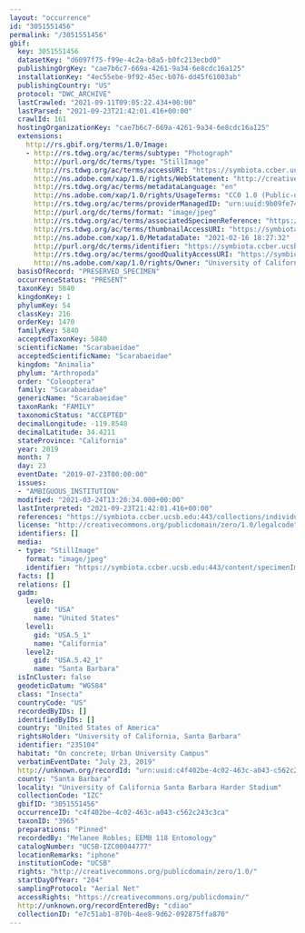```yaml
---
layout: "occurrence"
id: "3051551456"
permalink: "/3051551456"
gbif:
  key: 3051551456
  datasetKey: "d6097f75-f99e-4c2a-b8a5-b0fc213ecbd0"
  publishingOrgKey: "cae7b6c7-669a-4261-9a34-6e8cdc16a125"
  installationKey: "4ec55ebe-9f92-45ec-b076-dd45f61003ab"
  publishingCountry: "US"
  protocol: "DWC_ARCHIVE"
  lastCrawled: "2021-09-11T09:05:22.434+00:00"
  lastParsed: "2021-09-23T21:42:01.416+00:00"
  crawlId: 161
  hostingOrganizationKey: "cae7b6c7-669a-4261-9a34-6e8cdc16a125"
  extensions:
    http://rs.gbif.org/terms/1.0/Image:
    - http://rs.tdwg.org/ac/terms/subtype: "Photograph"
      http://purl.org/dc/terms/type: "StillImage"
      http://rs.tdwg.org/ac/terms/accessURI: "https://symbiota.ccber.ucsb.edu:443/content/specimenImages/UCSB_IZC/UCSB-IZC00044/UCSB-IZC00044777_lg.jpg"
      http://ns.adobe.com/xap/1.0/rights/WebStatement: "http://creativecommons.org/publicdomain/zero/1.0/"
      http://rs.tdwg.org/ac/terms/metadataLanguage: "en"
      http://ns.adobe.com/xap/1.0/rights/UsageTerms: "CC0 1.0 (Public-domain)"
      http://rs.tdwg.org/ac/terms/providerManagedID: "urn:uuid:9b09fe74-2668-4af5-b70c-ebfa914c46ce"
      http://purl.org/dc/terms/format: "image/jpeg"
      http://rs.tdwg.org/ac/terms/associatedSpecimenReference: "https://symbiota.ccber.ucsb.edu:443/collections/individual/index.php?occid=235104"
      http://rs.tdwg.org/ac/terms/thumbnailAccessURI: "https://symbiota.ccber.ucsb.edu:443/content/specimenImages/UCSB_IZC/UCSB-IZC00044/UCSB-IZC00044777_tn.jpg"
      http://ns.adobe.com/xap/1.0/MetadataDate: "2021-02-16 18:27:32"
      http://purl.org/dc/terms/identifier: "https://symbiota.ccber.ucsb.edu:443/content/specimenImages/UCSB_IZC/UCSB-IZC00044/UCSB-IZC00044777_lg.jpg"
      http://rs.tdwg.org/ac/terms/goodQualityAccessURI: "https://symbiota.ccber.ucsb.edu:443/content/specimenImages/UCSB_IZC/UCSB-IZC00044/UCSB-IZC00044777.jpg"
      http://ns.adobe.com/xap/1.0/rights/Owner: "University of California, Santa Barbara"
  basisOfRecord: "PRESERVED_SPECIMEN"
  occurrenceStatus: "PRESENT"
  taxonKey: 5840
  kingdomKey: 1
  phylumKey: 54
  classKey: 216
  orderKey: 1470
  familyKey: 5840
  acceptedTaxonKey: 5840
  scientificName: "Scarabaeidae"
  acceptedScientificName: "Scarabaeidae"
  kingdom: "Animalia"
  phylum: "Arthropoda"
  order: "Coleoptera"
  family: "Scarabaeidae"
  genericName: "Scarabaeidae"
  taxonRank: "FAMILY"
  taxonomicStatus: "ACCEPTED"
  decimalLongitude: -119.8548
  decimalLatitude: 34.4211
  stateProvince: "California"
  year: 2019
  month: 7
  day: 23
  eventDate: "2019-07-23T00:00:00"
  issues:
  - "AMBIGUOUS_INSTITUTION"
  modified: "2021-03-24T13:20:34.000+00:00"
  lastInterpreted: "2021-09-23T21:42:01.416+00:00"
  references: "https://symbiota.ccber.ucsb.edu:443/collections/individual/index.php?occid=235104"
  license: "http://creativecommons.org/publicdomain/zero/1.0/legalcode"
  identifiers: []
  media:
  - type: "StillImage"
    format: "image/jpeg"
    identifier: "https://symbiota.ccber.ucsb.edu:443/content/specimenImages/UCSB_IZC/UCSB-IZC00044/UCSB-IZC00044777_lg.jpg"
  facts: []
  relations: []
  gadm:
    level0:
      gid: "USA"
      name: "United States"
    level1:
      gid: "USA.5_1"
      name: "California"
    level2:
      gid: "USA.5.42_1"
      name: "Santa Barbara"
  isInCluster: false
  geodeticDatum: "WGS84"
  class: "Insecta"
  countryCode: "US"
  recordedByIDs: []
  identifiedByIDs: []
  country: "United States of America"
  rightsHolder: "University of California, Santa Barbara"
  identifier: "235104"
  habitat: "On concrete; Urban University Campus"
  verbatimEventDate: "July 23, 2019"
  http://unknown.org/recordId: "urn:uuid:c4f402be-4c02-463c-a043-c562c243c3ca"
  county: "Santa Barbara"
  locality: "University of California Santa Barbara Harder Stadium"
  collectionCode: "IZC"
  gbifID: "3051551456"
  occurrenceID: "c4f402be-4c02-463c-a043-c562c243c3ca"
  taxonID: "3965"
  preparations: "Pinned"
  recordedBy: "Melanee Robles; EEMB 118 Entomology"
  catalogNumber: "UCSB-IZC00044777"
  locationRemarks: "iphone"
  institutionCode: "UCSB"
  rights: "http://creativecommons.org/publicdomain/zero/1.0/"
  startDayOfYear: "204"
  samplingProtocol: "Aerial Net"
  accessRights: "https://creativecommons.org/publicdomain/"
  http://unknown.org/recordEnteredBy: "cdiao"
  collectionID: "e7c51ab1-870b-4ee8-9d62-092875ffa870"
---
```


